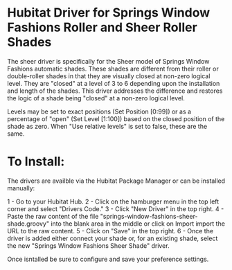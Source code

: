 # Hubitat Driver for Springs Window Fashions Roller and Sheer Roller Shades

The sheer driver is specifically for the Sheer model of Springs Window Fashions automatic shades.  These shades are different from their roller or double-roller shades in that they are visually closed at non-zero logical level.  They are "closed" at a level of 3 to 6 depending upon the installation and length of the shades.  This driver addresses the difference and restores the logic of a shade being "closed" at a non-zero logical level.

Levels may be set to exact positions (Set Position [0:99]) or as a percentage of "open" (Set Level [1:100]) based on the closed position of the shade as zero.  When "Use relative levels" is set to false, these are the same.

# To Install: 

The drivers are availble via the Hubitat Package Manager or can be installed manually:

1 - Go to your Hubitat Hub.
2 - Click on the hamburger menu in the top left corner and select "Drivers Code."
3 - Click "New Driver" in the top right.
4 - Paste the raw content of the file "springs-window-fashions-sheer-shade.groovy" into the blank area in the middle or click on Import import the URL to the raw content.
5 - Click on "Save" in the top right.
6 - Once the driver is added either connect your shade or, for an existing shade, select the new "Springs Window Fashions Sheer Shade" driver.

Once isntalled be sure to configure and save your preference settings.
